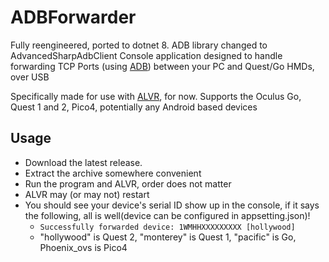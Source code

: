 # ADBForwarder
Fully reengineered, ported to dotnet 8.
ADB library changed to AdvancedSharpAdbClient
Console application designed to handle forwarding TCP Ports (using [ADB](https://developer.android.com/studio/command-line/adb)) between your PC and Quest/Go HMDs, over USB

Specifically made for use with [ALVR](https://github.com/alvr-org/ALVR), for now. Supports the Oculus Go, Quest 1 and 2, Pico4, potentially any Android based devices

## Usage

* Download the latest release.
* Extract the archive somewhere convenient
* Run the program and ALVR, order does not matter
* ALVR may (or may not) restart
* You should see your device's serial ID show up in the console, if it says the following, all is well(device can be configured in appsetting.json)!
    * `Successfully forwarded device: 1WMHHXXXXXXXXX [hollywood]`
    * "hollywood" is Quest 2, "monterey" is Quest 1, "pacific" is Go, Phoenix_ovs is Pico4


